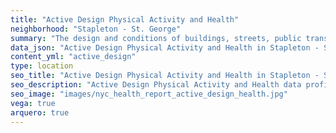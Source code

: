 ```yaml
---
title: "Active Design Physical Activity and Health"
neighborhood: "Stapleton - St. George"
summary: "The design and conditions of buildings, streets, public transportation and parks influence physical activity, use of active transportation and other healthy behavior. A neighborhood's features can also impact the safety of its residents."
data_json: "Active Design Physical Activity and Health in Stapleton - St. George"
content_yml: "active_design"
type: location
seo_title: "Active Design Physical Activity and Health in Stapleton - St. George"
seo_description: "Active Design Physical Activity and Health data profile for the Stapleton - St. George neighborhood of NYC."
seo_image: "images/nyc_health_report_active_design_health.jpg"
vega: true
arquero: true
---
```


